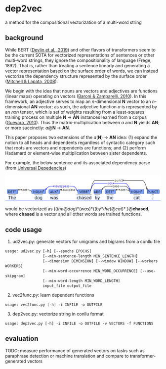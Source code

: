 # dep2vec

a method for the compositional vectorization of a multi-word string

## background
While BERT ([Devlin et al., 2019](https://www.aclweb.org/anthology/N19-1423/)) and other flavors of transformers seem to be the current SOTA for vectorized representations of sentences or other multi-word strings, they ignore the compositionality of language (Frege, 1892). That is, rather than treating a sentence linearly and generating a vector representation based on the surface order of words, we can instead vectorize the dependency structure represented by the surface order ([Mitchell & Lapata, 2008](https://www.aclweb.org/anthology/P08-1028/)). 

We begin with the idea that nouns are vectors and adjectives are functions (linear maps) operating on vectors ([Baroni & Zamparelli, 2010](https://www.aclweb.org/anthology/D10-1115/)). In this framework, an adjective serves to map an *n*-dimensional **N** vector to an *n*-dimensional **AN** vector; as such, the adjective function *a* is represented by an *n*x*n* tensor, which is set of weights resulting from a least-squares training process on multiple **N** → **AN** instances learned from a corpus ([Guevara, 2010](https://www.aclweb.org/anthology/W10-2805)). Thus the matrix-multiplication between *a* and **N** yields **AN**; or more succinctly: *a*@**N** → **AN**.

This paper proposes two extensions of the *a*(**N**) → **AN** idea: (1) expand the notion to all heads and dependents regardless of syntactic category such that roots are vectors and dependents are functions; and (2) perform Hadamard or element-wise multiplication between sister dependents.

For example, the below sentence and its associated dependency parse (from [Universal Depedencies](https://universaldependencies.org/introduction.html))

![Image of dependency graph](https://github.com/wmdyer/dep2vec/blob/main/img/ud.png)

would be vectorized as ((*the*@*dog*)\*(*was*)\*((*by*\**the*)@*cat*)\**.*)@**chased**, where **chased** is a vector and all other words are trained functions.

## code usage

1. ud2vec.py: generate vectors for unigrams and bigrams from a conllu file
```
usage: ud2vec.py [-h] [--epochs EPOCHS]
                 [--min-sentence-length MIN_SENTENCE_LENGTH]
                 [--dimension DIMENSION] [--window WINDOW] [--workers WORKERS]
                 [--min-word-occurrence MIN_WORD_OCCURRENCE] [--use-skipgram]
                 [--min-word-length MIN_WORD_LENGTH]
                 input_file output_file
```

2. vec2func.py: learn dependent functions
```
usage: vec2func.py [-h] -i INFILE -o OUTFILE
```

3. dep2vec.py: vectorize string in conllu format
```
usage: dep2vec.py [-h] -i INFILE -o OUTFILE -v VECTORS -f FUNCTIONS
```

## evaluation
TODO: measure performance of generated vectors on tasks such as paraphrase detection or machine translation and compare to transformer-generated vectors
